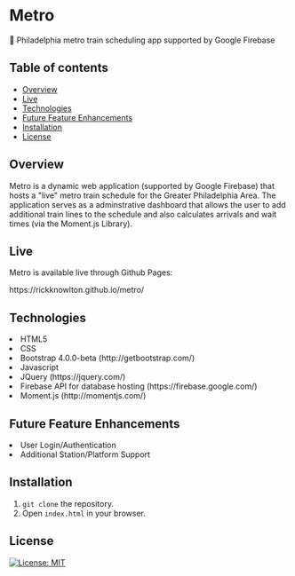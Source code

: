 # Metro
🚄 Philadelphia metro train scheduling app supported by Google Firebase


## Table of contents
  * [Overview](#overview)
  * [Live](#live)
  * [Technologies](#technologies)
  * [Future Feature Enhancements](#feature-enhancements)
  * [Installation](#installation)
  * [License](#license)


## <a name="overview"></a> Overview
<p>Metro is a dynamic web application (supported by Google Firebase) that hosts a "live" metro train schedule for the Greater Philadelphia Area. The application serves as a adminstrative dashboard that allows the user to add additional train lines to the schedule and also calculates arrivals and wait times (via the Moment.js Library).</p>


## <a name="live"></a> Live
<p>Metro is available live through Github Pages:</p>
<p>https://rickknowlton.github.io/metro/</p>


## <a name="technologies"></a> Technologies
<li>HTML5</li>
<li>CSS</li>
<li>Bootstrap 4.0.0-beta (http://getbootstrap.com/)</li>
<li>Javascript</li>
<li>JQuery (https://jquery.com/)</li>
<li>Firebase API for database hosting (https://firebase.google.com/)</li>
<li>Moment.js (http://momentjs.com/)</li>


## <a name="feature-enhancements"></a> Future Feature Enhancements
<li>User Login/Authentication</li>
<li>Additional Station/Platform Support</li>


## <a name="installation"></a> Installation
1. `git clone` the repository.
2. Open `index.html` in your browser.


## <a name="license"></a> License
[![License: MIT](https://img.shields.io/badge/License-MIT-yellow.svg)](https://opensource.org/licenses/MIT)
